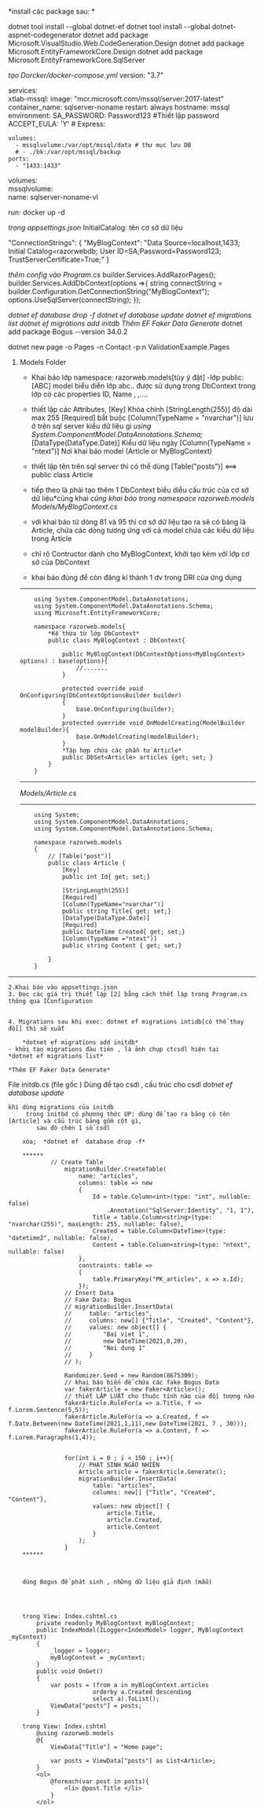 *install các package sau: *

dotnet tool install --global dotnet-ef
dotnet tool install --global dotnet-aspnet-codegenerator
dotnet add package Microsoft.VisualStudio.Web.CodeGeneration.Design
dotnet add package Microsoft.EntityFrameworkCore.Design
dotnet add package Microsoft.EntityFrameworkCore.SqlServer

*tạo Dorcker/docker-compose.yml*
version: "3.7"                    

services:                         
  xtlab-mssql:
    image: "mcr.microsoft.com/mssql/server:2017-latest"
    container_name: sqlserver-noname
    restart: always
    hostname: mssql
    environment: 
      SA_PASSWORD: Password123 #Thiết lập password
      ACCEPT_EULA: 'Y'
      # Express: 

    volumes:
      - mssqlvolume:/var/opt/mssql/data # thư mục lưu DB
      # - ./bk:/var/opt/mssql/backup
    ports:
      - "1433:1433"     
                        
volumes:                                
    mssqlvolume:        
      name: sqlserver-noname-vl
                    
run: docker up -d

*trong appsettings.json*
InitialCatalog: tên cơ sỡ dữ liệu

"ConnectionStrings": {
    "MyBlogContext": "Data Source=localhost,1433; Initial Catalog=razorwebdb; User ID=SA;Password=Password123; TrustServerCertificate=True;"
  }

*thêm config vào Program.cs*
builder.Services.AddRazorPages();
builder.Services.AddDbContext<MyBlogContext>(options =>{
    string connectString = builder.Configuration.GetConnectionString("MyBlogContext");
    options.UseSqlServer(connectString);
});

*dotnet ef  database drop -f*
*dotnet ef database update*
*dotnet ef migrations list*
*dotnet ef migrations add initdb*
*Thêm EF Faker Data Generate*
 dotnet add package Bogus --version 34.0.2   

 dotnet new page -o Pages -n Contact -p:n ValidationExample.Pages   


 1. Models Folder
    - Khai báo lớp namespace: razorweb.models[tùy ý đặt]
    -lớp public: [ABC] model biểu diễn lớp abc.. được sử dụng trong DbContext
        trong lớp có các properties ID, Name , ,....
    - thiết lập các Attributes,
    [Key] Khóa chính
    [StringLength(255)] độ dài max 255
    [Required] bắt buộc
    [Column(TypeName = "nvarchar")] lưu ở trên sql server kiểu dữ liệu gì *using System.ComponentModel.DataAnnotations.Schema;*
    [DataType(DataType.Date)] Kiểu dữ liệu ngày
    [Column(TypeName = "ntext")]
    Nơi khai báo model (Article or MyBlogContext)

    - thiết lập tên trên sql server thì có thể dùng [Table("posts")] <==> public class Article
    - tiếp theo là phải tạo thêm 1 DbContext biểu diễu cấu trúc của cơ sở dữ liệu*cũng khai *cũng khai báo trong namespace razorweb.models*
    *Models/MyBlogContext.cs*

    - với khai báo từ dòng 81 và 95 thì cơ sở dữ liệu tạo ra sẽ có bảng là Article, chứa các dòng tương ứng với cả model chứa các kiểu dữ liệu trong Article
    - chỉ rõ Contructor dành cho MyBlogContext, khởi tạo kèm với lớp cơ sở của DbContext

    - khai báo đúng để còn đăng kí thành 1 dv trong DRI của ứng dụng
    ***
            using System.ComponentModel.DataAnnotations;
            using System.ComponentModel.DataAnnotations.Schema;
            using Microsoft.EntityFrameworkCore;

            namespace razorweb.models{
                *Kế thừa từ lớp DbContext*
                public class MyBlogContext : DbContext{

                    public MyBlogContext(DbContextOptions<MyBlogContext> options) : base(options){
                        //.......
                    }

                    protected override void OnConfiguring(DbContextOptionsBuilder builder)
                    {
                        base.OnConfiguring(builder);
                    }
                    protected override void OnModelCreating(ModelBuilder modelBuilder){
                        base.OnModelCreating(modelBuilder);
                    }
                    *Tập hợp chứa các phần tử Article*
                    public DbSet<Article> articles {get; set; }
                }
            }
    ***





    *Models/Article.cs*
    ***
            using System;
            using System.ComponentModel.DataAnnotations;
            using System.ComponentModel.DataAnnotations.Schema;

            namespace razorweb.models
            {
                // [Table("post")]
                public class Article {
                    [Key]
                    public int Id{ get; set;}

                    [StringLength(255)]
                    [Required]
                    [Column(TypeName="nvarchar")]
                    public string Title{ get; set;}
                    [DataType(DataType.Date)]
                    [Required]
                    public DateTime Created{ get; set;}
                    [Column(TypeName ="ntext")]
                    public string Content { get; set;}

                }
            }
***


    2.Khai báo vào appsettings.json
    3. Đọc các giá trị thiết lập [2] bằng cách thết lập trong Program.cs thông qua IConfiguration


    4. Migrations sau khi exec: dotnet ef migrations intidb[có thể thay đổi] thì sẽ xuất

        *dotnet ef migrations add initdb*
    - khởi tạo migrations đàu tiên , là ảnh chụp ctcsdl hiện tại
    *dotnet ef migrations list*
   
    *Thêm EF Faker Data Generate*

 File initdb.cs (file gốc )
        Dùng để tạo csdl , cấu trúc cho csdl
         *dotnet ef database update*

    khi dùng migrations của initdb
         trong initbd có phương thức UP: dùng để tạo ra bảng có tên [Article] và cấu trúc bảng gồm cột gì,
            sau đó chèn 1 số csdl

        xóa;  *dotnet ef  database drop -f*

        ******
                // Create Table 
                    migrationBuilder.CreateTable(
                        name: "articles",
                        columns: table => new
                        {
                            Id = table.Column<int>(type: "int", nullable: false)
                                .Annotation("SqlServer:Identity", "1, 1"),
                            Title = table.Column<string>(type: "nvarchar(255)", maxLength: 255, nullable: false),
                            Created = table.Column<DateTime>(type: "datetime2", nullable: false),
                            Content = table.Column<string>(type: "ntext", nullable: false)
                        },
                        constraints: table =>
                        {
                            table.PrimaryKey("PK_articles", x => x.Id);
                        });
                    // Insert Data
                    // Fake Data: Bogus
                    // migrationBuilder.InsertData(
                    //     table: "articles",
                    //     columns: new[] {"Title", "Created", "Content"},
                    //     values: new object[] {
                    //         "Bai viet 1",
                    //         new DateTime(2021,8,20),
                    //         "Noi dung 1"
                    //     } 
                    // );

                    Randomizer.Seed = new Random(8675309);
                    // khai báo biến để chứa các fake Bogus Data
                    var fakerArticle = new Faker<Article>();
                    // thiết LẬP LUẬT cho thuộc tính nào của đối tượng nào
                    fakerArticle.RuleFor(a => a.Title, f => f.Lorem.Sentence(5,5));
                    fakerArticle.RuleFor(a => a.Created, f => f.Date.Between(new DateTime(2021,1,11),new DateTime(2021, 7 , 30)));
                    fakerArticle.RuleFor(a => a.Content, f => f.Lorem.Paragraphs(1,4));


                    for(int i = 0 ; i < 150 ; i++){
                        // PHÁT SINH NGẪU NHIÊN
                        Article article = fakerArticle.Generate();
                        migrationBuilder.InsertData(
                            table: "articles",
                            columns: new[] {"Title", "Created", "Content"},
                            values: new object[] {
                                article.Title,
                                article.Created,
                                article.Content
                            } 
                        );
                    }
        ******



        dùng Bogus để phát sinh , những dữ liệu giả định (mẫu)




        trong View: Index.cshtml.cs
            private readonly MyBlogContext myBlogContext;
            public IndexModel(ILogger<IndexModel> logger, MyBlogContext _myContext)
            {
                _logger = logger;
                myBlogContext = _myContext;
            }
            public void OnGet()
            {
                var posts = (from a in myBlogContext.articles
                            orderby a.Created descending
                            select a).ToList();
                ViewData["posts"] = posts;
            }

        trong View: Index.cshtml
            @using razorweb.models
            @{
                ViewData["Title"] = "Home page";

                var posts = ViewData["posts"] as List<Article>;
            }
            <ol>
                @foreach(var post in posts){
                    <li> @post.Title </li>
                }
            </ol>

